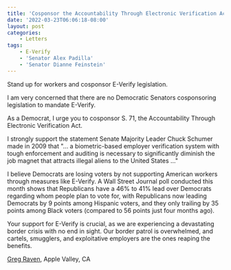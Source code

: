 ```yaml
---
title: 'Cosponsor the Accountability Through Electronic Verification Act'
date: '2022-03-23T06:06:18-08:00'
layout: post
categories:
    - Letters
tags:
    - E-Verify
    - 'Senator Alex Padilla'
    - 'Senator Dianne Feinstein'
---
```


Stand up for workers and cosponsor E-Verify legislation.

I am very concerned that there are no Democratic Senators cosponsoring legislation to mandate E-Verify.

As a Democrat, I urge you to cosponsor S. 71, the Accountability Through Electronic Verification Act.

I strongly support the statement Senate Majority Leader Chuck Schumer made in 2009 that "... a biometric-based employer verification system with tough enforcement and auditing is necessary to significantly diminish the job magnet that attracts illegal aliens to the United States ..."

I believe Democrats are losing voters by not supporting American workers through measures like E-Verify. A Wall Street Journal poll conducted this month shows that Republicans have a 46% to 41% lead over Democrats regarding whom people plan to vote for, with Republicans now leading Democrats by 9 points among Hispanic voters, and they only trailing by 35 points among Black voters (compared to 56 points just four months ago).

Your support for E-Verify is crucial, as we are experiencing a devastating border crisis with no end in sight. Our border patrol is overwhelmed, and cartels, smugglers, and exploitative employers are the ones reaping the benefits.

[Greg Raven](https://www.gregraven.org/), Apple Valley, CA